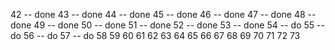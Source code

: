 42 -- done 
43 -- done
44 -- done
45 -- done
46 -- done
47 -- done
48 -- done
49 -- done
50 -- done
51 -- done
52 -- done
53 -- done
54 -- do
55 -- do
56 -- do
57 -- do
58
59
60
61
62
63
64
65
66
67
68
69
70
71
72
73